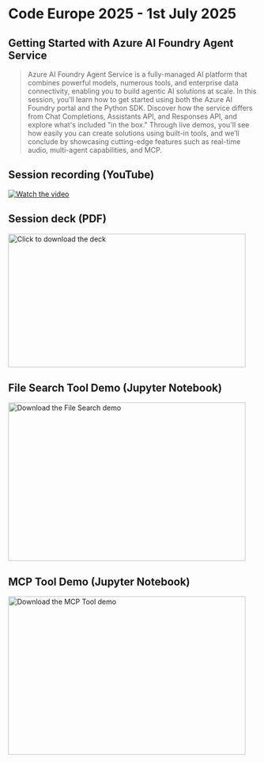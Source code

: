 # Code Europe 2025 - 1st July 2025

## Getting Started with Azure AI Foundry Agent Service

> Azure AI Foundry Agent Service is a fully-managed AI platform that combines powerful models, numerous tools, and enterprise data connectivity, enabling you to build agentic AI solutions at scale. In this session, you’ll learn how to get started using both the Azure AI Foundry portal and the Python SDK. Discover how the service differs from Chat Completions, Assistants API, and Responses API, and explore what's included "in the box." Through live demos, you'll see how easily you can create solutions using built-in tools, and we’ll conclude by showcasing cutting-edge features such as real-time audio, multi-agent capabilities, and MCP.

## Session recording (YouTube)

<a href="https://www.youtube.com/watch?v=E6izrVTWNWY" target="_blank" rel="noopener noreferrer">
  <img src="https://img.youtube.com/vi/E6izrVTWNWY/0.jpg" alt="Watch the video" />
</a>

## Session deck (PDF)

<a href="Code%20Europe%202025%20-%20Getting%20Started%20with%20Azure%20AI%20Foundry%20Agent%20Service%20-%20July%202025.pdf" target="_blank" rel="noopener noreferrer">
  <img width="480" height="270" alt="Click to download the deck" src="https://github.com/user-attachments/assets/2213baee-672c-4529-8c54-1117a0d62e42" />
</a>


## File Search Tool Demo (Jupyter Notebook)

<a href="azure_ai_agents_file_search.ipynb" target="_blank" rel="noopener noreferrer">
<img width="480" height="320" alt="Download the File Search demo" src="https://github.com/user-attachments/assets/4c74501d-242a-42bb-a6d4-f95c27236c00" />
</a>


## MCP Tool Demo (Jupyter Notebook)

<a href="azure_ai_agents_mcp.ipynb" target="_blank" rel="noopener noreferrer">
<img width="480" height="320" alt="Download the MCP Tool demo" src="https://github.com/user-attachments/assets/31f5b110-1e8f-45c2-9dbf-46ba22a268af" />
</a>

